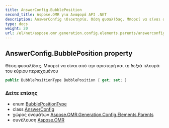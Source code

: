 ```yaml
---
title: AnswerConfig.BubblePosition
second_title: Aspose.OMR για Αναφορά API .NET
description: AnswerConfig ιδιοκτησία. Θέση φυσαλίδας. Μπορεί να είναι από την αριστερή και τη δεξιά πλευρά του κύριου περιεχομένου
type: docs
weight: 20
url: /el/net/aspose.omr.generation.config.elements.parents/answerconfig/bubbleposition/
---
```

## AnswerConfig.BubblePosition property

Θέση φυσαλίδας. Μπορεί να είναι από την αριστερή και τη δεξιά πλευρά του κύριου περιεχομένου

```csharp
public BubblePositionType BubblePosition { get; set; }
```

### Δείτε επίσης

* enum [BubblePositionType](../../../aspose.omr.generation.config.enums/bubblepositiontype/)
* class [AnswerConfig](../)
* χώρος ονομάτων [Aspose.OMR.Generation.Config.Elements.Parents](../../answerconfig/)
* συνέλευση [Aspose.OMR](../../../)


